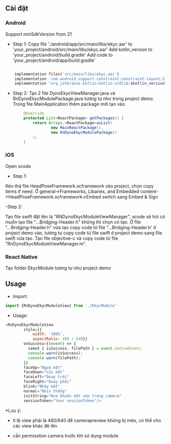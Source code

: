## Cài đặt

### Android

Support minSdkVersion from 21

- Step 1:
Copy file './android/app/src/main/libs/ekyc.aar' to 'your_project/android/src/main/libs/ekyc.aar'
Add kotlin_version to 'your_project/android/build.gradle'
Add code to 'your_project/android/app/build.gradle'
```sh

    implementation files('src/main/libs/ekyc.aar')
    implementation 'com.android.support.constraint:constraint-layout:2.0.4'
    implementation "org.jetbrains.kotlin:kotlin-stdlib:$kotlin_version"
```

- Step 2:
Tạo 2 file DynoEkycViewManager.java và RnDynoEkycModulePackage.java tương tự như trong project demo.
Trong file MainApplication thêm package mới tạo vào

```java
        @Override
        protected List<ReactPackage> getPackages() {
            return Arrays.<ReactPackage>asList(
                    new MainReactPackage(),
                    new RnDynoEkycModulePackage()
            );
        }
```

### iOS
Open xcode
- Step 1:

Kéo thả file HeadPoseFramework.xcframework vào project, chọn copy items if need.
Ở general->Frameworks, Libaries, and Embedded content->HeadPoseFramework.xcframework->Embed switch sang Embed & Sign

-Step 2:

Tạo file swift đặt tên là "RNDynoEkycModuleViewManager", xcode sẽ hỏi có muốn tạo file "...Bridging-Header.h" không thì chọn có tạo.
Ở file "...Bridging-Header.h" vừa tạo copy code từ file "...Bridging-Header.h' ở project demo vào, tương tự copy code từ file swift ở project demo sang file swift vừa tạo.
Tạo file objective-c và copy code từ file "RnDynoEkycModuleViewManager.m".

### React Native

Tạo folder EkycModule tương tự như project demo

## Usage

- Import:
```js
import {RnDynoEkycModuleView} from './EkycModule'
```
- Usage:
```js
<RnDynoEkycModuleView 
        style={{
            width: '100%',
            aspectRatio: 480 / 640}}
        onSuccess={(event) => {
          const { isSuccess, filePath } = event.nativeEvent;
          console.warn(isSuccess);
          console.warn(filePath);
        }}
        faceUp="Ngửa mặt"
        faceDown="Cúi mặt"
        faceLeft="Quay trái"
        faceRight="Quay phải"
        blink="Nháy mắt"
        normal="Nhìn thẳng"
        initString="Đưa khuôn mặt vào trong camera"
        sessionToken="Your sessionToken"/>
```
*Lưu ý: 
- tỉ lệ view phải là 480/640 để camerapreview không bị méo, có thể cho các view khác đè lên
        
- cần permisstion camera trước khi sử dụng module
